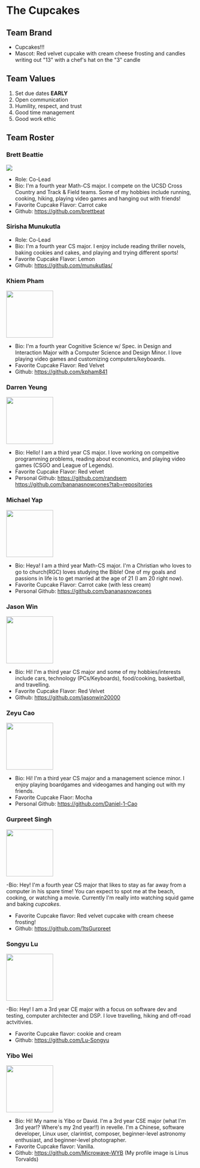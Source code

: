# The Cupcakes

## Team Brand

- Cupcakes!!!
- Mascot: Red velvet cupcake with cream cheese frosting and candles writing out "13" with a chef's hat on the "3" candle

## Team Values

1. Set due dates **EARLY**
2. Open communication
3. Humility, respect, and trust
4. Good time management
5. Good work ethic

## Team Roster

### Brett Beattie

<img src="https://ucsdtritons.com/images/2021/9/1/Beattie_Brett.png?width=125" style="display: inline"/>

- Role: Co-Lead
- Bio: I'm a fourth year Math-CS major. I compete on the UCSD Cross Country and Track & Field teams. Some of my hobbies include running, cooking, hiking, playing video games and hanging out with friends!
- Favorite Cupcake Flavor: Carrot cake
- Github: https://github.com/brettbeat

### Sirisha Munukutla

- Role: Co-Lead
- Bio: I'm a fourth year CS major. I enjoy include reading thriller novels, baking cookies and cakes, and playing and trying different sports!
- Favorite Cupcake Flavor: Lemon
- Github: https://github.com/munukutlas/

### Khiem Pham

<img src="https://lh3.googleusercontent.com/unCIfQEOcDsmjOQPDQNzYiVqDztLfg4BKgpCEuVvs4BLSlUva45naMq08yOEsWZEKJi3g56GyvOvbHKRyzsVRRh_nPJRsrvXLbV5SN2pGWBpDGKpI63x7Yea2iTDjguS3bE09kIJ=w2400" style="width: 125px;"/>

- Bio: I'm a fourth year Cognitive Science w/ Spec. in Design and Interaction Major with a Computer Science and Design Minor. I love playing video games and customizing computers/keyboards.
- Favorite Cupcake Flavor: Red Velvet
- Github: https://github.com/kpham841

### Darren Yeung

<img src ="https://drive.google.com/uc?export=view&id=1FhTfGmCSyg7lNFNFtgmMXbRxeKnEsVfZ" style="width: 125px;"/>

- Bio: Hello! I am a third year CS major. I love working on compeitive programming problems, reading about economics, and playing video games (CSGO and League of Legends).
- Favorite Cupcake Flavor: Red velvet
- Personal Github: https://github.com/randsem
  https://github.com/bananasnowcones?tab=repositories

### Michael Yap

<img src ="https://photos.google.com/album/AF1QipPt1qz0hpSklVIOgbvKVL_zY8pq-ny8N7FwfO1s/photo/AF1QipNZeKFvPN3s2OQmtk_cEhh3jla8Szfkwki0kgHC" style="width: 125px;"/>

- Bio: Heya! I am a third year Math-CS major. I'm a Christian who loves to go to church(RGC) loves studying the Bible! One of my goals and passions in life is to get married at the age of 21 (I am 20 right now).
- Favorite Cupcake Flavor: Carrot cake (with less cream)
- Personal Github: https://github.com/bananasnowcones

### Jason Win

<img src ="https://drive.google.com/uc?export=view&id=1ZiWCtFhNuUzwaDnxe4n-1y_hrC4N0RzY" style="width: 125px;"/>

- Bio: Hi! I'm a third year CS major and some of my hobbies/interests include cars, technology (PCs/Keyboards), food/cooking, basketball, and travelling.
- Favorite Cupcake Flavor: Red Velvet
- Github: https://github.com/jasonwin20000

### Zeyu Cao

<img src ="https://drive.google.com/uc?export=view&id=1WOyz-qYKhLjl7uSvfPkHPFgKG7ZHJ2xN" style="width: 125px;"/>

- Bio: Hi! I'm a third year CS major and a management science minor. I enjoy playing boardgames and videogames and hanging out with my friends.
- Favorite Cupcake Flaor: Mocha
- Personal Github: https://github.com/Daniel-1-Cao

### Gurpreet Singh

<img src ="https://drive.google.com/file/d/1TTcWBenTmLMIyAhiUGpzj3kp6-swviL8/view?usp=sharing" style="width: 125px;"/>

-Bio: Hey! I'm a fourth year CS major that likes to stay as far away from a computer in his spare time! You can expect to spot me at the beach, cooking, or watching a movie. Currently I'm really into watching squid game and baking _cupcakes_.

- Favorite Cupcake flavor: Red velvet cupcake with cream cheese frosting!
- Github: https://github.com/1tsGurpreet

### Songyu Lu

<img src ="http://triton-ai.eng.ucsd.edu/team/lu.jpg" style="width: 125px;"/>

-Bio: Hey! I am a 3rd year CE major with a focus on software dev and testing, computer architecter and DSP. I love travelling, hiking and off-road actvitivies. 

- Favorite Cupcake flavor: cookie and cream
- Github: https://github.com/Lu-Songyu

### Yibo Wei

<img src ="https://snz04pap002files.storage.live.com/y4mok-CdIcKXIBhMB54v5SY6pig28pTqBTYyTuZbQRbk_Bb5hxOr7gicrFMfs0VYbslwAPhUKdoRrMZqwIuftssZRI-kxYfwAZNiATWR1GPv-agzkFxHR6itwJLrhqUVprbnxI91y_VwDzLsW5eJqQHCqkx0rEGz0n4_h8PyxkZEPV_TKUyH7dmlWxIFx_IAlol?width=4480&height=6720&cropmode=none" style="width: 125px;">

- Bio: Hi! My name is Yibo or David. I'm a 3rd year CSE major (what I'm 3rd year!? Where's my 2nd year!!) in revelle. I'm a Chinese, software developer, Linux user, clarintist, composer, beginner-level astronomy enthusiast, and beginner-level photographer.
- Favorite Cupcake flavor: Vanilla. 
- Github: https://github.com/Microwave-WYB (My profile image is Linus Torvalds)
